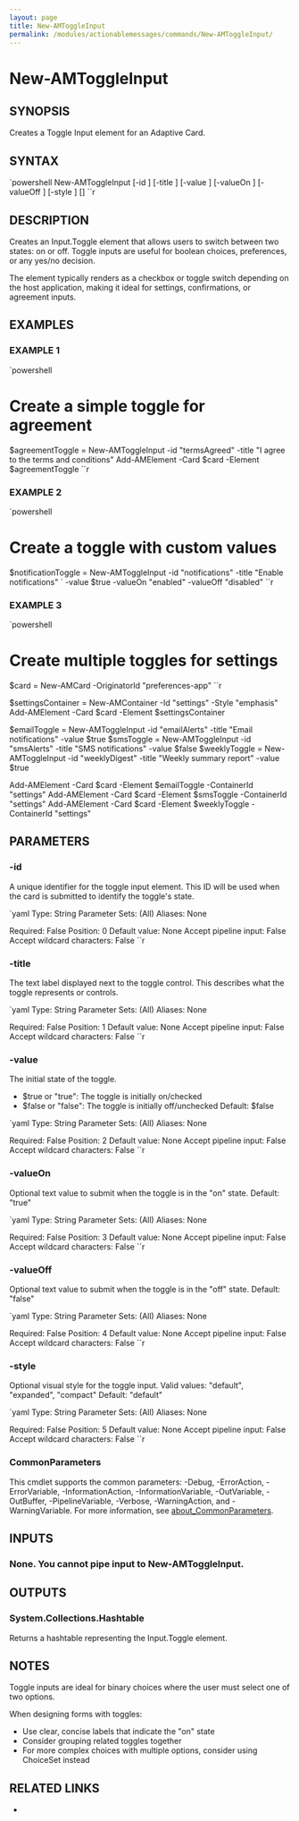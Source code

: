 ```yaml
---
layout: page
title: New-AMToggleInput
permalink: /modules/actionablemessages/commands/New-AMToggleInput/
---
```


# New-AMToggleInput

## SYNOPSIS
Creates a Toggle Input element for an Adaptive Card.

## SYNTAX

`powershell
New-AMToggleInput [-id <String>] [-title <String>] [-value <String>] [-valueOn <String>] [-valueOff <String>] [-style <String>] [<CommonParameters>]
``r

## DESCRIPTION
Creates an Input.Toggle element that allows users to switch between two states: on or off.
Toggle inputs are useful for boolean choices, preferences, or any yes/no decision.

The element typically renders as a checkbox or toggle switch depending on the host
application, making it ideal for settings, confirmations, or agreement inputs.

## EXAMPLES

### EXAMPLE 1
`powershell
# Create a simple toggle for agreement
$agreementToggle = New-AMToggleInput -id "termsAgreed" -title "I agree to the terms and conditions"
Add-AMElement -Card $card -Element $agreementToggle
``r

    

### EXAMPLE 2
`powershell
# Create a toggle with custom values
$notificationToggle = New-AMToggleInput -id "notifications" -title "Enable notifications" `
    -value $true -valueOn "enabled" -valueOff "disabled"
``r

    

### EXAMPLE 3
`powershell
# Create multiple toggles for settings
$card = New-AMCard -OriginatorId "preferences-app"
``r

$settingsContainer = New-AMContainer -Id "settings" -Style "emphasis"
Add-AMElement -Card $card -Element $settingsContainer

$emailToggle = New-AMToggleInput -id "emailAlerts" -title "Email notifications" -value $true
$smsToggle = New-AMToggleInput -id "smsAlerts" -title "SMS notifications" -value $false
$weeklyToggle = New-AMToggleInput -id "weeklyDigest" -title "Weekly summary report" -value $true

Add-AMElement -Card $card -Element $emailToggle -ContainerId "settings"
Add-AMElement -Card $card -Element $smsToggle -ContainerId "settings"
Add-AMElement -Card $card -Element $weeklyToggle -ContainerId "settings"    

## PARAMETERS

### -id
A unique identifier for the toggle input element. This ID will be used when the card
is submitted to identify the toggle's state.

`yaml
Type: String
Parameter Sets: (All)
Aliases: None

Required: False
Position: 0
Default value: None
Accept pipeline input: False
Accept wildcard characters: False
``r

### -title
The text label displayed next to the toggle control. This describes what the toggle
represents or controls.

`yaml
Type: String
Parameter Sets: (All)
Aliases: None

Required: False
Position: 1
Default value: None
Accept pipeline input: False
Accept wildcard characters: False
``r

### -value
The initial state of the toggle.
- $true or "true": The toggle is initially on/checked
- $false or "false": The toggle is initially off/unchecked
Default: $false

`yaml
Type: String
Parameter Sets: (All)
Aliases: None

Required: False
Position: 2
Default value: None
Accept pipeline input: False
Accept wildcard characters: False
``r

### -valueOn
Optional text value to submit when the toggle is in the "on" state.
Default: "true"

`yaml
Type: String
Parameter Sets: (All)
Aliases: None

Required: False
Position: 3
Default value: None
Accept pipeline input: False
Accept wildcard characters: False
``r

### -valueOff
Optional text value to submit when the toggle is in the "off" state.
Default: "false"

`yaml
Type: String
Parameter Sets: (All)
Aliases: None

Required: False
Position: 4
Default value: None
Accept pipeline input: False
Accept wildcard characters: False
``r

### -style
Optional visual style for the toggle input.
Valid values: "default", "expanded", "compact"
Default: "default"

`yaml
Type: String
Parameter Sets: (All)
Aliases: None

Required: False
Position: 5
Default value: None
Accept pipeline input: False
Accept wildcard characters: False
``r

### CommonParameters
This cmdlet supports the common parameters: -Debug, -ErrorAction, -ErrorVariable, -InformationAction, -InformationVariable, -OutVariable, -OutBuffer, -PipelineVariable, -Verbose, -WarningAction, and -WarningVariable. For more information, see [about_CommonParameters](https://learn.microsoft.com/en-us/powershell/module/microsoft.powershell.core/about/about_commonparameters).

## INPUTS
### None. You cannot pipe input to New-AMToggleInput.

## OUTPUTS
### System.Collections.Hashtable
Returns a hashtable representing the Input.Toggle element.

## NOTES
Toggle inputs are ideal for binary choices where the user must select one of two options.

When designing forms with toggles:
- Use clear, concise labels that indicate the "on" state
- Consider grouping related toggles together
- For more complex choices with multiple options, consider using ChoiceSet instead

## RELATED LINKS
* [](https://adaptivecards.io/explorer/Input.Toggle.html)

